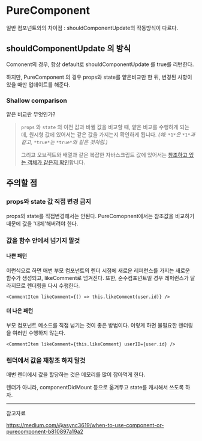 # PureComponent

일반 컴포넌트와의 차이점 : shouldComponentUpdate의 작동방식이 다르다. 



## shouldComponentUpdate 의 방식

Comonent의 경우, 항상 default로  shouldComponentUpdate 를 true를 리턴한다.

하지만, PureComponent 의 경우 props와 state를 얕은비교만 한 뒤, 변경된 사항이 있을 때만 업데이트를 해준다.



### Shallow comparison

얕은 비교란 무엇인가?

> `props` 와 `state` 의 이전 값과 바뀔 값을 비교할 때, 얕은 비교를 수행하게 되는데, 원시형 값에 있어서는 같은 값을 가지는지 확인하게 됩니다. *(예:* `*1*`*은* `*1*`*과 같고,* `*true*`*는* `*true*`*와 같은 것처럼.)*
>
> 그리고 오브젝트와 배열과 같은 복잡한 자바스크립트 값에 있어서는 [참조하고 있는 객체가 같은지 확인](https://gist.github.com/async3619/1b0d36357e4e318bebea9938d65fceff)합니다.



## 주의할 점



### props와 state 값 직접 변경 금지

props와 state를 직접변경해서는 안된다.  PureComopnent에서는 참조값을 비교하기 때문에 값을 '대체'해버려야 한다.





### 값을 함수 안에서 넘기지 말것



#### 나쁜 패턴

이런식으로 하면 매번 부모 컴포넌트의 렌더 시점에 새로운 레퍼런스를 가지는 새로운 함수가 생성되고, likeComment로 넘겨진다. 또한, 순수컴포넌트일 경우 레퍼런스가 달라지므로 렌더링을 다시 수행한다. 

```react
<CommentItem likeComment={() => this.likeComment(user.id)} />
```



#### 더 나은 패턴

부모 컴포넌트 메소드를 직접 넘기는 것이 좋은 방법이다. 이렇게 하면 불필요한 렌더링을 여러번 수행하지 않는다.

```react
<CommentItem likeComment={this.likeComment} userID={user.id} />
```





### 렌더에서 값을 재창조 하지 말것

매번 렌더에서 값을 할당하는 것은 메모리를 많이 잡아먹게 한다.

렌더가 아니라, componentDidMount 등으로 옮겨두고 state를 캐시해서 쓰도록 하자. 



---

참고자료

https://medium.com/@async3619/when-to-use-component-or-purecomponent-b810897a19a2


